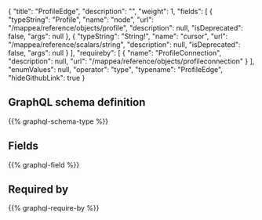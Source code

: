 {
  "title": "ProfileEdge",
  "description": "",
  "weight": 1,
  "fields": [
    {
      "typeString": "Profile",
      "name": "node",
      "url": "/mappea/reference/objects/profile",
      "description": null,
      "isDeprecated": false,
      "args": null
    },
    {
      "typeString": "String!",
      "name": "cursor",
      "url": "/mappea/reference/scalars/string",
      "description": null,
      "isDeprecated": false,
      "args": null
    }
  ],
  "requireby": [
    {
      "name": "ProfileConnection",
      "description": null,
      "url": "/mappea/reference/objects/profileconnection"
    }
  ],
  "enumValues": null,
  "operator": "type",
  "typename": "ProfileEdge",
  "hideGithubLink": true
}
## GraphQL schema definition

{{% graphql-schema-type %}}

## Fields

{{% graphql-field %}}

## Required by

{{% graphql-require-by %}}
